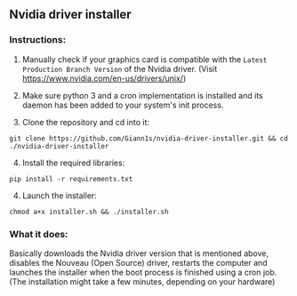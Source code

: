 ## Nvidia driver installer

### Instructions:

1. Manually check if your graphics card is compatible with the `Latest Production Branch Version` of the Nvidia driver. (Visit https://www.nvidia.com/en-us/drivers/unix/)

2. Make sure python 3 and a cron implementation is installed and its daemon has been added to your system's init process.

3. Clone the repository and cd into it:
```
git clone https://github.com/Giann1s/nvidia-driver-installer.git && cd ./nvidia-driver-installer
```

4. Install the required libraries:
```
pip install -r requirements.txt
```

4. Launch the installer:
```
chmod a+x installer.sh && ./installer.sh
```

### What it does:
Basically downloads the Nvidia driver version that is mentioned above, disables the Nouveau (Open Source) driver, restarts the computer and launches the installer when the boot process is finished using a cron job. (The installation might take a few minutes, depending on your hardware)
